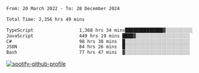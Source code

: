 <!--START_SECTION:waka-->

```txt
From: 20 March 2022 - To: 28 December 2024

Total Time: 2,356 hrs 49 mins

TypeScript                 1,368 hrs 34 mins██████████████▓░░░░░░░░░░   58.07 %
JavaScript                 449 hrs 19 mins ████▓░░░░░░░░░░░░░░░░░░░░   19.07 %
C#                         98 hrs 38 mins  █░░░░░░░░░░░░░░░░░░░░░░░░   04.19 %
JSON                       84 hrs 26 mins  █░░░░░░░░░░░░░░░░░░░░░░░░   03.58 %
Bash                       77 hrs 47 mins  ▓░░░░░░░░░░░░░░░░░░░░░░░░   03.30 %
```

<!--END_SECTION:waka-->
[![spotify-github-profile](https://spotify-github-profile.vercel.app/api/view?uid=c00zprrvy9xiloa9qnco3hmng&cover_image=true&theme=novatorem&show_offline=false&background_color=121212&bar_color=53b14f&bar_color_cover=false)](https://spotify-github-profile.vercel.app/api/view?uid=c00zprrvy9xiloa9qnco3hmng&redirect=true)



